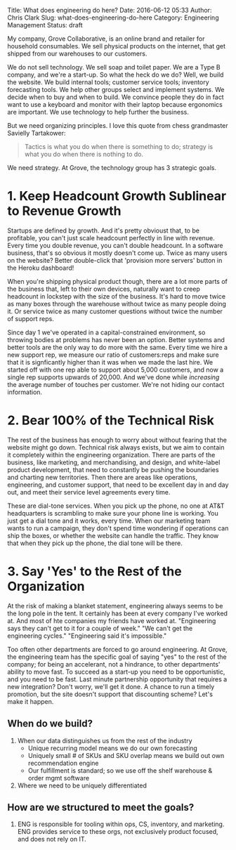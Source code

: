 Title: What does engineering do here?
Date: 2016-06-12 05:33
Author: Chris Clark
Slug: what-does-engineering-do-here
Category: Engineering Management
Status: draft

My company, Grove Collaborative, is an online brand and retailer for household consumables. We sell physical products on the internet, that get shipped from our warehouses to our customers.

We do not sell technology. We sell soap and toilet paper. We are a Type B company, and we're a start-up. So what the heck do we do? Well, we build the website. We build internal tools; customer service tools; inventory forecasting tools. We help other groups select and implement systems. We decide when to buy and when to build. We convince people they do in fact want to use a keyboard and monitor with their laptop because ergonomics are important. We use technology to help further the business.

But we need organizing principles. I love this quote from chess grandmaster Savielly Tartakower:

> Tactics is what you do when there is something to do; strategy is
> what you do when there is nothing to do.

We need strategy. At Grove, the technology group has 3 strategic goals.

# 1. Keep Headcount Growth Sublinear to Revenue Growth

Startups are defined by growth. And it's pretty obvioust that, to be profitable, you can't just scale headcount perfectly in line with revenue. Every time you double revenue, you can't double headcount. In a software business, that's so obvious it mostly doesn't come up. Twice as many users on the website? Better double-click that 'provision more servers' button in the Heroku dashboard!

When you're shipping physical product though, there are a lot more parts of the business that, left to their own devices, naturally want to creep headcount in lockstep with the size of the business. It's hard to move twice as many boxes through the warehouse without twice as many people doing it. Or service twice as many customer questions without twice the number of support reps.

Since day 1 we've operated in a capital-constrained environment, so throwing bodies at problems has never been an option. Better systems and better tools are the only way to do more with the same. Every time we hire a new support rep, we measure our ratio of customers:reps and make sure that it is signficantly higher than it was when we made the last hire. We started off with one rep able to support about 5,000 customers, and now a single rep supports upwards of 20,000. And we've done while *increasing* the average number of touches per customer. We're not hiding our contact information.

# 2. Bear 100% of the Technical Risk

The rest of the business has enough to worry about without fearing that the website might go down. Technical risk always exists, but we aim to contain it completely within the engineering organization. There are parts of the business, like marketing, and merchandising, and design, and white-label product development, that need to constantly be pushing the boundaries and charting new territories. Then there are areas like operations, engineering, and customer support, that need to be excellent day in and day out, and meet their service level agreements every time.

These are dial-tone services. When you pick up the phone, no one at AT&T headquarters is scrambling to make sure your phone line is working. You just get a dial tone and it works, every time. When our marketing team wants to run a campaign, they don't spend time wondering if operations can ship the boxes, or whether the website can handle the traffic. They know that when they pick up the phone, the dial tone will be there.

# 3. Say 'Yes' to the Rest of the Organization

At the risk of making a blanket statement, engineering always seems to be the long pole in the tent. It certainly has been at every company I've worked at. And most of hte companies my friends have worked at. "Engineering says they can't get to it for a couple of week." "We can't get the engineering cycles." "Engineering said it's impossible."

Too often other departments are forced to go around engineering. At Grove, the engineering team has the specific goal of saying "yes" to the rest of the company; for being an accelerant, not a hindrance, to other departments' ability to move fast. To succeed as a start-up you need to be opportunistic, and you need to be fast. Last minute partnership opportunity that requires a new integration? Don't worry, we'll get it done. A chance to run a timely promotion, but the site doesn't support that discounting scheme? Let's make it happen.


## When do we build?
  1. When our data distinguishes us from the rest of the industry
     - Unique recurring model means we do our own forecasting
     - Uniquely small # of SKUs and SKU overlap means we build out own recommendation engine
     - Our fulfillment is standard; so we use off the shelf warehouse & order mgmt software
  2. Where we need to be uniquely differentiated

## How are we structured to meet the goals?
  1. ENG is responsible for tooling within ops, CS, inventory, and marketing. ENG provides service to these orgs, not exclusively product focused, and does not rely on IT.
